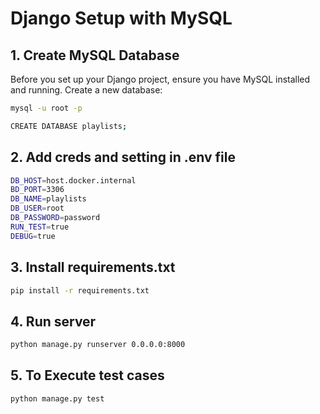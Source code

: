# Django Setup with MySQL

## 1. Create MySQL Database

Before you set up your Django project, ensure you have MySQL installed and running. Create a new database:

```bash
mysql -u root -p

CREATE DATABASE playlists;
```

## 2. Add creds and setting in .env file

```bash
DB_HOST=host.docker.internal
BD_PORT=3306
DB_NAME=playlists
DB_USER=root
DB_PASSWORD=password
RUN_TEST=true
DEBUG=true
```

## 3. Install requirements.txt

```bash
pip install -r requirements.txt
```

## 4. Run server

```bash
python manage.py runserver 0.0.0.0:8000
```

## 5. To Execute test cases

```bash
python manage.py test
```
